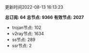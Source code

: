 更新时间2022-08-13 16:13:23

**总订阅: 64**
**总节点: 9366**
**有效节点: 2027**
- trojan节点: 102
- v2ray节点: 1634
- ss节点: 289
- ssr节点: 2
